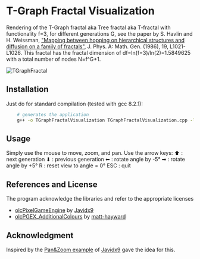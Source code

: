 # T-Graph Fractal Visualization
Rendering of the T-Graph fractal aka Tree fractal aka T-fractal with functionality f=3, for different generations G, see the paper by S. Havlin and H. Weissman, ["Mapping between hopping on hierarchical
 structures and diffusion on a family of fractals"](https://iopscience.iop.org/article/10.1088/0305-4470/19/16/013), J. Phys. A: Math. Gen. (1986), 19, L1021-L1026.
 This fractal has the fractal dimension of df=ln(f=3)/ln(2)=1.5849625 with a total number of nodes N=f^G+1.
 
![TGraphFractal](https://user-images.githubusercontent.com/16195016/104137386-81a4d900-539c-11eb-9e74-67f57ee9d5eb.gif)
 
## Installation
Just do for standard compilation (tested with gcc 8.2.1):

````sh
    # generates the application
    g++ -o TGraphFractalVisualization TGraphFractalVisualization.cpp -lX11 -lGL -lpthread -lpng -lstdc++fs -std=c++17
````

## Usage
Simply use the mouse to move, zoom, and pan. Use the arrow keys:
&#11014; : next generation
&#11015; : previous generation
&#11013; : rotate angle by -5°
&#10145; : rotate angle by +5°
R : reset view to angle = 0°
ESC : quit


## References and License
The program acknowledge the libraries and refer to the appropriate licenses
* [olcPixelGameEngine](https://github.com/OneLoneCoder/olcPixelGameEngine) by [Javidx9](https://github.com/OneLoneCoder)
* [olcPGEX_AdditionalColours](https://github.com/matt-hayward/olcPGEX_AdditionalColours) by [matt-hayward](https://github.com/matt-hayward)

## Acknowledgment
Inspired by the [Pan&Zoom example](https://youtu.be/ZQ8qtAizis4) of [Javidx9](https://github.com/OneLoneCoder) gave the idea for this.
